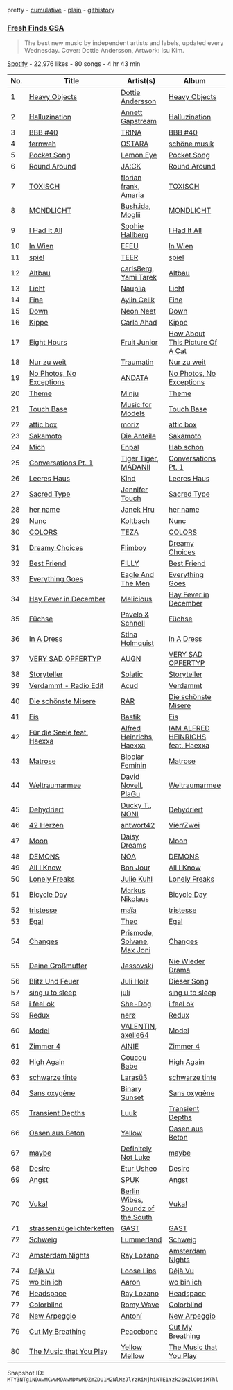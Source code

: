 pretty - [cumulative](/playlists/cumulative/37i9dQZF1DX2ddCYH6QIK5.md) - [plain](/playlists/plain/37i9dQZF1DX2ddCYH6QIK5) - [githistory](https://github.githistory.xyz/mackorone/spotify-playlist-archive/blob/main/playlists/plain/37i9dQZF1DX2ddCYH6QIK5)

### [Fresh Finds GSA](https://open.spotify.com/playlist/37i9dQZF1DX2ddCYH6QIK5)

> The best new music by independent artists and labels, updated every Wednesday\. Cover: Dottie Andersson, Artwork: Isu Kim.

[Spotify](https://open.spotify.com/user/spotify) - 22,976 likes - 80 songs - 4 hr 43 min

| No. | Title | Artist(s) | Album | Length |
|---|---|---|---|---|
| 1 | [Heavy Objects](https://open.spotify.com/track/1c0d5wHErcFhwakR16NoDr) | [Dottie Andersson](https://open.spotify.com/artist/360qeHf7kan9K9bKFPNwVM) | [Heavy Objects](https://open.spotify.com/album/41SYoR26RSoK1Dd6WA57bm) | 2:03 |
| 2 | [Halluzination](https://open.spotify.com/track/2fdDMK5ANWPYHzPlfmvSig) | [Annett Gapstream](https://open.spotify.com/artist/1aRB0SZZ28qswBQ037uYvD) | [Halluzination](https://open.spotify.com/album/5NagXEhakJxCJwWvwiEQFO) | 6:10 |
| 3 | [BBB \#40](https://open.spotify.com/track/75UAvAAZnHbKvkrC3kKdfN) | [TRINA](https://open.spotify.com/artist/7hLQp9nd2WwuSd9urqu3pJ) | [BBB \#40](https://open.spotify.com/album/5LuB1rFFATNhE2yKo17Stq) | 2:18 |
| 4 | [fernweh](https://open.spotify.com/track/4sqs6lmuuRV2zqZUHTtnfx) | [OSTARA](https://open.spotify.com/artist/2Qg4QCqfUMXW4dxkTRZ14j) | [schöne musik](https://open.spotify.com/album/5fhU9OVOUg7ZEu4Ebo9DHy) | 4:28 |
| 5 | [Pocket Song](https://open.spotify.com/track/1XFmCNvt7iqsRiv4ssrWb6) | [Lemon Eye](https://open.spotify.com/artist/0TWRk3ga3JAtCHFyGZFWiT) | [Pocket Song](https://open.spotify.com/album/0POFRStlhaPhBE2auFFhUN) | 3:01 |
| 6 | [Round Around](https://open.spotify.com/track/1zPssv4lqLQEm1AawunhoS) | [JA:CK](https://open.spotify.com/artist/33roiDwMgXEydzvBwn9NR7) | [Round Around](https://open.spotify.com/album/5zimKf9QPGPHWY6bpz4CDp) | 7:40 |
| 7 | [TOXISCH](https://open.spotify.com/track/0WkO9mCwx4nVN1gexEm22W) | [florian frank](https://open.spotify.com/artist/1gROtFXUw3buMIAD77pEuK), [Amaria](https://open.spotify.com/artist/0ivOZEy6bTZX9j5utjbdW1) | [TOXISCH](https://open.spotify.com/album/5VATJMeTPJP2WyJyBfldud) | 2:36 |
| 8 | [MONDLICHT](https://open.spotify.com/track/2FSK3jttHrWDlVA3DigDPg) | [Bush.ida](https://open.spotify.com/artist/015bIyYjjyqiy9C74fBLGF), [Moglii](https://open.spotify.com/artist/0lIIsJafIVVi3ruN2vFzpS) | [MONDLICHT](https://open.spotify.com/album/4yDyWOKjSLyruosIWQ7usx) | 3:02 |
| 9 | [I Had It All](https://open.spotify.com/track/0zQIx6PWtZ7PtAFFkNR9LP) | [Sophie Hallberg](https://open.spotify.com/artist/5yXGV9tUS2AkJ8E464zwfF) | [I Had It All](https://open.spotify.com/album/0iDh4uktO7sKTrimguKfRU) | 3:01 |
| 10 | [In Wien](https://open.spotify.com/track/1RYCNpPtO92fmzwhcjIMvc) | [EFEU](https://open.spotify.com/artist/14UJG62vzo0BZqU1x813OC) | [In Wien](https://open.spotify.com/album/23ZN8T8Z3Q4fDEkGeQmxJ0) | 3:18 |
| 11 | [spiel](https://open.spotify.com/track/15eanqdJlpD7rz5o1aTN6O) | [TEER](https://open.spotify.com/artist/6DAoPIKbym8tpSn4cAffWv) | [spiel](https://open.spotify.com/album/6OyeNw5pm3Immt9nZ9PKvO) | 2:56 |
| 12 | [Altbau](https://open.spotify.com/track/2bPB5aL4jH4CbSC0gbFSAC) | [carls8erg](https://open.spotify.com/artist/4nZDWhkKuOHrd6OxwoslWp), [Yami Tarek](https://open.spotify.com/artist/01RCUa4hnfkFVGKvg4Nu0z) | [Altbau](https://open.spotify.com/album/4EF9cdooeKayIHbQQkzYam) | 5:08 |
| 13 | [Licht](https://open.spotify.com/track/58z9x356iEUiX0huSmQ4ru) | [Nauplia](https://open.spotify.com/artist/2iWLvtf0O9f4Xgwx1ojVTZ) | [Licht](https://open.spotify.com/album/4P5d8zpHAhzXygEOdgbehD) | 2:20 |
| 14 | [Fine](https://open.spotify.com/track/0EnCciz3RqzRsO2KPVSMeT) | [Aylin Celik](https://open.spotify.com/artist/4VXfrQlYdAe5DZ04GQevRa) | [Fine](https://open.spotify.com/album/10dIPnfJKXAspXPBzgTJ1v) | 3:06 |
| 15 | [Down](https://open.spotify.com/track/5guo8TwbQXq9oxVZIKNm5O) | [Neon Neet](https://open.spotify.com/artist/5GIYsEtFCzSQxFLmBW6Ri0) | [Down](https://open.spotify.com/album/4rFKLD044q352JelD1AARX) | 2:47 |
| 16 | [Kippe](https://open.spotify.com/track/7EEkf0j8wet1TBSclluGGH) | [Carla Ahad](https://open.spotify.com/artist/0ic9BGUoRMQidNxGoet7Ln) | [Kippe](https://open.spotify.com/album/6kbiR8fu64IB1LmGW7S32g) | 2:36 |
| 17 | [Eight Hours](https://open.spotify.com/track/0G6I2K2DU70tZkrdVZ3hxZ) | [Fruit Junior](https://open.spotify.com/artist/4qNHQ7M4r3z1jEKUyH8NiN) | [How About This Picture Of A Cat](https://open.spotify.com/album/7es9gg8c5hl6lgy7HsgbgU) | 3:43 |
| 18 | [Nur zu weit](https://open.spotify.com/track/6aIHRl2E7HJ148v0zSE5xq) | [Traumatin](https://open.spotify.com/artist/7a3E1IT2qaGIq6M4cW2NtV) | [Nur zu weit](https://open.spotify.com/album/1kRSNpQb8JDBBH5g4scIg1) | 3:46 |
| 19 | [No Photos, No Exceptions](https://open.spotify.com/track/37v22hAV0P456DgqO2EbzY) | [ANDATA](https://open.spotify.com/artist/4EWtOuG1AiHXvrd9LtEnzQ) | [No Photos, No Exceptions](https://open.spotify.com/album/30kw1sPlIF1YXVcLRb5ENo) | 6:18 |
| 20 | [Theme](https://open.spotify.com/track/072WESirySllVZwIpbtNTY) | [Minju](https://open.spotify.com/artist/7LuJRgbeA8VCUqO0i6VlK6) | [Theme](https://open.spotify.com/album/54LHsjAXVvwCps17wOMGf1) | 7:00 |
| 21 | [Touch Base](https://open.spotify.com/track/6PGrQOOjHVqollpiX60S5g) | [Music for Models](https://open.spotify.com/artist/3vNfLZNrzaxuAeo6DKcjJM) | [Touch Base](https://open.spotify.com/album/26FaiDcEI2UDwpelJu2Aah) | 3:10 |
| 22 | [attic box](https://open.spotify.com/track/3btitHAcDeV6xG5qBFzYBD) | [moriz](https://open.spotify.com/artist/6aUNyuqJyOYhSmq3tCjvG7) | [attic box](https://open.spotify.com/album/29jwmnwgVERjTcrfnk6dxB) | 2:55 |
| 23 | [Sakamoto](https://open.spotify.com/track/5NddYTqn8nDxfgxpH2eS3s) | [Die Anteile](https://open.spotify.com/artist/7yFn4E4Lun7lW0hwOr7n0M) | [Sakamoto](https://open.spotify.com/album/7rRfYJuuIh1bGY9wEl62LZ) | 3:19 |
| 24 | [Mich](https://open.spotify.com/track/5fsuJIbKoH7e6U7g7oJ59C) | [Enpal](https://open.spotify.com/artist/4Ntuik2JrTOJV6qM1r6PSv) | [Hab schon](https://open.spotify.com/album/4HDLiYxuYulZULlogWhz7L) | 2:44 |
| 25 | [Conversations Pt\. 1](https://open.spotify.com/track/65ze2N5uaFTZ0nEjPOlHvm) | [Tiger Tiger](https://open.spotify.com/artist/7KzFtKKM85VthpSH8QCvjH), [MADANII](https://open.spotify.com/artist/1RzGXB2manO8IeUxrPSG4f) | [Conversations Pt\. 1](https://open.spotify.com/album/6uqTYt7gVa0okOWbe4gEoq) | 2:14 |
| 26 | [Leeres Haus](https://open.spotify.com/track/4nsodT0Ifmgjwq2MRidCJv) | [Kind](https://open.spotify.com/artist/17xOXfjwwBku3bnlraoLDI) | [Leeres Haus](https://open.spotify.com/album/5YJYw9FLIixneYORcZPuje) | 4:56 |
| 27 | [Sacred Type](https://open.spotify.com/track/4Huu3YdsOUkubcMqVramYl) | [Jennifer Touch](https://open.spotify.com/artist/2RTTomV6iq54PkO0g3KLOO) | [Sacred Type](https://open.spotify.com/album/4AWSQz9jY2vFf6kMdyLSz6) | 4:41 |
| 28 | [her name](https://open.spotify.com/track/3YT7sk2Q1jL03lKS4Vidjo) | [Janek Hru](https://open.spotify.com/artist/7iLcpwTA6Q4Tq7eKg8qS3D) | [her name](https://open.spotify.com/album/5AVL6HPOgx7inEORmetMXP) | 2:47 |
| 29 | [Nunc](https://open.spotify.com/track/3VXiFyqU64Vi1On5GQo5CG) | [Koltbach](https://open.spotify.com/artist/7Gh2MFtYW3bviFGoult3NI) | [Nunc](https://open.spotify.com/album/4pSe5hlkdmJvaDCeJdMWCv) | 5:25 |
| 30 | [COLORS](https://open.spotify.com/track/1TtwDlSTYBh9N5GOITGOig) | [TEZA](https://open.spotify.com/artist/58HVoTyHEFyXXPHeaNGUy7) | [COLORS](https://open.spotify.com/album/0J3iOyB986bTUJsUSZOyxi) | 3:48 |
| 31 | [Dreamy Choices](https://open.spotify.com/track/69Q1bQjUYgC4EjOdrKmzGG) | [Flimboy](https://open.spotify.com/artist/5EX8UexhWMMxPVU28DzdDb) | [Dreamy Choices](https://open.spotify.com/album/6Sz65Ba0zcJZOcLma5NXnW) | 3:26 |
| 32 | [Best Friend](https://open.spotify.com/track/4T0pOKQQALRNnoitN7offQ) | [FILLY](https://open.spotify.com/artist/78lCJYozxlzWtocLnPKZ0f) | [Best Friend](https://open.spotify.com/album/7mTBGOVnDRaC3yl0ih3CHg) | 2:08 |
| 33 | [Everything Goes](https://open.spotify.com/track/0NkRkJhf8yfmcaHFXzGnX5) | [Eagle And The Men](https://open.spotify.com/artist/3NHLKXMTQ3LyLjNcbTvf3r) | [Everything Goes](https://open.spotify.com/album/1vtSVAEJU8m6VyYqbzfj1w) | 3:47 |
| 34 | [Hay Fever in December](https://open.spotify.com/track/3CvhQgyyEetsufUbsTXnfA) | [Melicious](https://open.spotify.com/artist/62uR1xRDa5dv0KmWMgEQvH) | [Hay Fever in December](https://open.spotify.com/album/3qj5o0BGIMQ6KOFK3xk96D) | 3:03 |
| 35 | [Füchse](https://open.spotify.com/track/6pYc06ZDKBe10F1q9jVvaM) | [Pavelo & Schnell](https://open.spotify.com/artist/5oVoWoqOwASa3ln6kTdnD4) | [Füchse](https://open.spotify.com/album/1PrCxyRaSVpGZfbxzXTNL6) | 3:00 |
| 36 | [In A Dress](https://open.spotify.com/track/3xFuUawZfrjPdZZR9hJeJd) | [Stina Holmquist](https://open.spotify.com/artist/5PimmrUrpvEgfhh1ZJwmpY) | [In A Dress](https://open.spotify.com/album/6mxuaAsmg4aD2d0b7XXdPN) | 3:41 |
| 37 | [VERY SAD OPFERTYP](https://open.spotify.com/track/78E7hEa5130fVJMwQYCiO3) | [AUGN](https://open.spotify.com/artist/1kgwADR31NnmIwAfqffBo4) | [VERY SAD OPFERTYP](https://open.spotify.com/album/054y1HNR796eDAZsXbEMAn) | 2:47 |
| 38 | [Storyteller](https://open.spotify.com/track/2hWkEkHNeR1xCTbNKYWX6D) | [Solatic](https://open.spotify.com/artist/61Lu3t06G6EPp61PovXqfm) | [Storyteller](https://open.spotify.com/album/3A2GoNrK3bQVtZTtFFq3OY) | 7:05 |
| 39 | [Verdammt \- Radio Edit](https://open.spotify.com/track/6B8hCZtANfdTrU4y9P9R5i) | [Acud](https://open.spotify.com/artist/6nkfC5ET7sPeZHTZN5X78N) | [Verdammt](https://open.spotify.com/album/3f9JcIzhjRr3h58sJOt2qT) | 3:37 |
| 40 | [Die schönste Misere](https://open.spotify.com/track/4C7Ws7OAAfZq5dYZZ2W9aa) | [RAR](https://open.spotify.com/artist/0ms1soCPtzKiqFMK198lya) | [Die schönste Misere](https://open.spotify.com/album/4cYGjze1LpkmR0IzHVYYHu) | 3:40 |
| 41 | [Eis](https://open.spotify.com/track/6BdWzzvdEYfFYwngo1vsHq) | [Bastik](https://open.spotify.com/artist/3QHkNmUFDucSq7w4OnX8aY) | [Eis](https://open.spotify.com/album/6G3JhXM9SJYvB1v22RfIJl) | 4:08 |
| 42 | [Für die Seele feat\. Haexxa](https://open.spotify.com/track/2fKUMYknbSWF7WOKwMQUZE) | [Alfred Heinrichs](https://open.spotify.com/artist/6kzCLJOC7MU8mAbhIJNpIo), [Haexxa](https://open.spotify.com/artist/0GY1LiRaEjFG0n8rP8wvrC) | [IAM ALFRED HEINRICHS feat\. Haexxa](https://open.spotify.com/album/1Cr9a95UD5guifadqpth5N) | 5:59 |
| 43 | [Matrose](https://open.spotify.com/track/54O7lGVAOEFIcg7ybb5y7S) | [Bipolar Feminin](https://open.spotify.com/artist/7HOiyvAQxMFt0gvH3IcAsX) | [Matrose](https://open.spotify.com/album/5PyBFpfVcGZYFsgv84W7gy) | 3:07 |
| 44 | [Weltraumarmee](https://open.spotify.com/track/3PjRZwzojOxrgZBjhNW7sz) | [David Novell](https://open.spotify.com/artist/6hPMWScKjeP9uCSYBQwOlt), [PlaGu](https://open.spotify.com/artist/1A3DOlWYUWbm9NQ4fIuXUD) | [Weltraumarmee](https://open.spotify.com/album/0bZKU0cvyL2M4poWpIJq77) | 3:42 |
| 45 | [Dehydriert](https://open.spotify.com/track/3yhUlZhAtpZaDCMRAs6o7E) | [Ducky T.](https://open.spotify.com/artist/7KJl09yTcrdozkPujCvBxC), [NONI](https://open.spotify.com/artist/224ViDqdVyhQAga2BystL6) | [Dehydriert](https://open.spotify.com/album/6pufZ7riNQKe2uScphmKeI) | 3:22 |
| 46 | [42 Herzen](https://open.spotify.com/track/2sJsHAgb3cIfOSYohlTb9e) | [antwort42](https://open.spotify.com/artist/3tt3iKd8s7aXdgfSmfb4B5) | [Vier/Zwei](https://open.spotify.com/album/1jHf9C7NrMFgzORwO7TzNQ) | 3:09 |
| 47 | [Moon](https://open.spotify.com/track/2DBD8h2QL9IwLBvwqKGwsV) | [Daisy Dreams](https://open.spotify.com/artist/6TIvQNhq6REjz0XODFtyv0) | [Moon](https://open.spotify.com/album/6umOJUFPsLL61uMz9EWlfc) | 4:20 |
| 48 | [DEMONS](https://open.spotify.com/track/1m9esVBIT1EMcKF3hRot6I) | [NOA](https://open.spotify.com/artist/7m9NX0O3pL0wL2DJNCiKOd) | [DEMONS](https://open.spotify.com/album/5QApd87hTqy2Mm8PuHXJpw) | 3:20 |
| 49 | [All I Know](https://open.spotify.com/track/5WCv12YmfSf1j3SoswLryE) | [Bon Jour](https://open.spotify.com/artist/5roPkeVjygRQYcEyCoj4XA) | [All I Know](https://open.spotify.com/album/1pTiNWMK1b1kfL624Q3582) | 3:09 |
| 50 | [Lonely Freaks](https://open.spotify.com/track/7txNpEyDrGtHE8f3kcPocs) | [Julie Kuhl](https://open.spotify.com/artist/1JYbVE0e5PZAna9Wf6pp4X) | [Lonely Freaks](https://open.spotify.com/album/6wXVwlibGV8nsKLmBZLCme) | 4:00 |
| 51 | [Bicycle Day](https://open.spotify.com/track/0wC6uIBKnc4vTwA3WMb9cN) | [Markus Nikolaus](https://open.spotify.com/artist/4ZjrEAWRBDsm5PRwCzKCds) | [Bicycle Day](https://open.spotify.com/album/0FR0jouBzwrB9Rbd2lGwcH) | 3:34 |
| 52 | [tristesse](https://open.spotify.com/track/1m5CNvawNLaWC5YBWF0sXQ) | [maïa](https://open.spotify.com/artist/3bcCrzlcDxhgXEsk5sqgmR) | [tristesse](https://open.spotify.com/album/6POvDmme72sKHApHzRqyzS) | 3:00 |
| 53 | [Egal](https://open.spotify.com/track/7j3TJZmMxQ9BHqRDbmRUbe) | [Theo](https://open.spotify.com/artist/71ZxzZ1l8fkfZGoR1bwDiL) | [Egal](https://open.spotify.com/album/3JgLSTtv3UXYRchu3nY428) | 2:01 |
| 54 | [Changes](https://open.spotify.com/track/6wWMiWDSwoI8hIVcI0D9S5) | [Prismode](https://open.spotify.com/artist/58kYFWtUBY05pp6TmlKOiH), [Solvane](https://open.spotify.com/artist/3bOQBNZv9K0NMW4WudrKb0), [Max Joni](https://open.spotify.com/artist/7zcSZ1NiajqeGERguLtlzo) | [Changes](https://open.spotify.com/album/3UqR621qSR4DX3paMUJozM) | 4:05 |
| 55 | [Deine Großmutter](https://open.spotify.com/track/30hYXOMkOuMXH1SnQh9Ms6) | [Jessovski](https://open.spotify.com/artist/2XoogShjNMoUmUtzTQ406F) | [Nie Wieder Drama](https://open.spotify.com/album/4egs9wn5oB1RzBzQ1M3jpN) | 3:39 |
| 56 | [Blitz Und Feuer](https://open.spotify.com/track/0txsbML07fhtjr9cgZ9Zw4) | [Juli Holz](https://open.spotify.com/artist/7M7vQv8K3CLzWRK6urf1aJ) | [Dieser Song](https://open.spotify.com/album/30moaI7FlmFu188p5zPLL9) | 4:16 |
| 57 | [sing u to sleep](https://open.spotify.com/track/2aWvfZyUsQ7uPuInlRzeD2) | [juli](https://open.spotify.com/artist/5487GXfTBjjtBLxVEC9BbV) | [sing u to sleep](https://open.spotify.com/album/10P0XiTWM9rPe7O67q9jt2) | 0:56 |
| 58 | [i feel ok](https://open.spotify.com/track/5WXAgqbEG8boPRvCWAYaRu) | [She\-Dog](https://open.spotify.com/artist/26uFqcVwp1xTxHjLm20Dng) | [i feel ok](https://open.spotify.com/album/4aPI35wsieb8Er0Xl4rNdI) | 4:37 |
| 59 | [Redux](https://open.spotify.com/track/75DXlX1UhXLaCL8266arxL) | [nerø](https://open.spotify.com/artist/4NTzAb63RDT3yUcOSXlP5H) | [Redux](https://open.spotify.com/album/0b5r4vfvbVrlBsrNOzrw5c) | 2:24 |
| 60 | [Model](https://open.spotify.com/track/03v3SoIdJUTyX0IQSOEzdc) | [VALENTIN](https://open.spotify.com/artist/4S0lBY3WbWoZoDtVbKtxBF), [axelle64](https://open.spotify.com/artist/4r5qZBcK3h5bmcalQtXbWB) | [Model](https://open.spotify.com/album/16lYaRj49ot04pViDsSTqf) | 2:32 |
| 61 | [Zimmer 4](https://open.spotify.com/track/0ClAr95oTIz2yx8a1wIEdk) | [AINIE](https://open.spotify.com/artist/4ws7LzBaXuN1H5b8FbLxqS) | [Zimmer 4](https://open.spotify.com/album/0cYDzYxefBdbrAz90EJSoT) | 3:51 |
| 62 | [High Again](https://open.spotify.com/track/6suMLfjKlzmYgPb5SiV0Rs) | [Coucou Babe](https://open.spotify.com/artist/64oYZ9wab5dkE4IrGVwPz0) | [High Again](https://open.spotify.com/album/4eLCLiwRIQGAqMUk1VRafi) | 3:29 |
| 63 | [schwarze tinte](https://open.spotify.com/track/4IKf2OrL9xVm0Bg5FuOmC7) | [Larasüß](https://open.spotify.com/artist/2cWGRFVeeT6tNcB9FJlKak) | [schwarze tinte](https://open.spotify.com/album/1Rl1vH2nbUx0fZ5JGRsuvj) | 2:12 |
| 64 | [Sans oxygène](https://open.spotify.com/track/0mVCcqZcHUoGAwI7towUJ7) | [Binary Sunset](https://open.spotify.com/artist/6N0OrLKxGISopTNME8rf14) | [Sans oxygène](https://open.spotify.com/album/0BKG6YM0xnmm5vlILohlMV) | 3:29 |
| 65 | [Transient Depths](https://open.spotify.com/track/33xs9s6sGzKcdRHNT0bkIz) | [Luuk](https://open.spotify.com/artist/1TOVIIT47c5if1gCL5Wj53) | [Transient Depths](https://open.spotify.com/album/66dzSfQvIBl3yWfPOxAXSy) | 2:42 |
| 66 | [Oasen aus Beton](https://open.spotify.com/track/4FdBzucjtVBglF8SR6kz7l) | [Yellow](https://open.spotify.com/artist/7zjrMyYoQlzR3h32TW6gxZ) | [Oasen aus Beton](https://open.spotify.com/album/2mIiJXegxXcGa8LFIp8URd) | 2:33 |
| 67 | [maybe](https://open.spotify.com/track/40RUjUCr5WIm3z1U6ARcRC) | [Definitely Not Luke](https://open.spotify.com/artist/4Oxu8bs0EB64KkSBGOLlkt) | [maybe](https://open.spotify.com/album/4uGl8tZGNca1TIReggiwlX) | 2:21 |
| 68 | [Desire](https://open.spotify.com/track/7BFEDDCUYqYXnVH5ItVvOo) | [Etur Usheo](https://open.spotify.com/artist/5cHZZkVwn3o4NGj7XJ1Cxg) | [Desire](https://open.spotify.com/album/0T9t94ZmiwFdMybdAi213o) | 5:52 |
| 69 | [Angst](https://open.spotify.com/track/03Pl0rEvXTzriTn07lykLd) | [SPUK](https://open.spotify.com/artist/7KiwsnLFaUGLga5bmIu3kd) | [Angst](https://open.spotify.com/album/29F5AbwqtV1XnEd9ELoCnX) | 3:15 |
| 70 | [Vuka!](https://open.spotify.com/track/19vn6BU72dB0IIA8G6LsBW) | [Berlin Wibes](https://open.spotify.com/artist/6f11OTSw8tFLnVkuoDcVUe), [Soundz of the South](https://open.spotify.com/artist/5PS6bbC5cXexJCwX3QPcgU) | [Vuka!](https://open.spotify.com/album/4EsJNgGMShrHYhR4BIN13S) | 2:43 |
| 71 | [strassenzügelichterketten](https://open.spotify.com/track/2xOnvMpJu2klPqlfQ87YK4) | [GAST](https://open.spotify.com/artist/6p8CmCRoWyArAOTnuBmU56) | [GAST](https://open.spotify.com/album/7xdlH0Qfw1lMBUh6I1EqwY) | 4:06 |
| 72 | [Schweig](https://open.spotify.com/track/2oxLIdAVPK5Uygb2dmUvyK) | [Lummerland](https://open.spotify.com/artist/53RAdhWDbQ0CqzWyfrNLcP) | [Schweig](https://open.spotify.com/album/5o1JzyOlFodAeEN3HvmS23) | 4:39 |
| 73 | [Amsterdam Nights](https://open.spotify.com/track/3x9X9P12BbpvxA5YK7DexQ) | [Ray Lozano](https://open.spotify.com/artist/1lqO9zpSZ9iEkgEgJqc443) | [Amsterdam Nights](https://open.spotify.com/album/08H5Fju8OMYiEHibIv4aGz) | 1:17 |
| 74 | [Déjà Vu](https://open.spotify.com/track/4srmtR6Av8pSQU4GxFC09c) | [Loose Lips](https://open.spotify.com/artist/0n5RkUf3LWm4kBn5i1OeND) | [Déjà Vu](https://open.spotify.com/album/1tDMG6e9J6B3OUwatAq4L4) | 3:13 |
| 75 | [wo bin ich](https://open.spotify.com/track/5UXJVxwMKnWVKmaLAZtaDY) | [Aaron](https://open.spotify.com/artist/1Z3Z5OW15EG3qwFaiqmXvQ) | [wo bin ich](https://open.spotify.com/album/1EWDJG9bvcEwyEOPZtcLFc) | 2:03 |
| 76 | [Headspace](https://open.spotify.com/track/79E4lV4arM5mzG8nwoNwkI) | [Ray Lozano](https://open.spotify.com/artist/1lqO9zpSZ9iEkgEgJqc443) | [Headspace](https://open.spotify.com/album/1vx0GzKfansFH2pv3aW4Un) | 0:59 |
| 77 | [Colorblind](https://open.spotify.com/track/0PuhSSYUnuZL7WsKjPhLEC) | [Romy Wave](https://open.spotify.com/artist/0tIszD5cwkangP5Xkoy02E) | [Colorblind](https://open.spotify.com/album/72bJCSXvHcg8X2bBJfoW7D) | 2:49 |
| 78 | [New Arpeggio](https://open.spotify.com/track/66grD2WtFKFiq6ymlfQQGP) | [Antoní](https://open.spotify.com/artist/7jP2bIZ5G2DD3JTgpulrWr) | [New Arpeggio](https://open.spotify.com/album/4kBSnFHk93aa53dcImMetU) | 4:54 |
| 79 | [Cut My Breathing](https://open.spotify.com/track/2CryvJrsKNsrxfbsqIQYr9) | [Peacebone](https://open.spotify.com/artist/4GjDSR8X4PWmaUXIP0pVnf) | [Cut My Breathing](https://open.spotify.com/album/34zVQ85SKhrb7DTI8rM9ic) | 4:01 |
| 80 | [The Music that You Play](https://open.spotify.com/track/4WXonPwFzmd0liy8V5iCRG) | [Yellow Mellow](https://open.spotify.com/artist/7InT1doFVlpeQXA4qQMeVv) | [The Music that You Play](https://open.spotify.com/album/40IXS9cdi98PX2zYpI5n2R) | 3:54 |

Snapshot ID: `MTY3NTg1NDAwMCwwMDAwMDAwMDZmZDU1M2NlMzJlYzRiNjhiNTE1Yzk2ZWZlODdiMThl`
